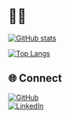 # 🐷✨

[![GitHub stats](https://github-readme-stats.vercel.app/api?username=pigglegiggle&show_icons=true&theme=dark)](https://github.com/pigglegiggle)

[![Top Langs](https://github-readme-stats.vercel.app/api/top-langs/?username=pigglegiggle&layout=compact&theme=dark)](https://github.com/pigglegiggle)

## 🌐 Connect

[![GitHub](https://img.shields.io/badge/GitHub-000?style=flat-square&logo=github&logoColor=white)](https://github.com/pigglegiggle)  
[![LinkedIn](https://img.shields.io/badge/LinkedIn-0077B5?style=flat-square&logo=linkedin&logoColor=white)](https://linkedin.com/in/your-linkedin)  

